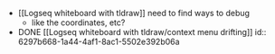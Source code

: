 - [[Logseq whiteboard with tldraw]] need to find ways to debug
	- like the coordinates, etc?
- DONE [[Logseq whiteboard with tldraw/context menu drifting]]
  id:: 6297b668-1a44-4af1-8ac1-5502e392b06a